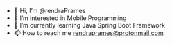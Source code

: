- 👋 Hi, I’m @rendraPrames
- 👀 I’m interested in Mobile Programming
- 🌱 I’m currently learning Java Spring Boot Framework
- 📫 How to reach me rendraprames@protonmail.com

<!---
rendraPrames/rendraPrames is a ✨ special ✨ repository because its `README.md` (this file) appears on your GitHub profile.
You can click the Preview link to take a look at your changes.
--->
